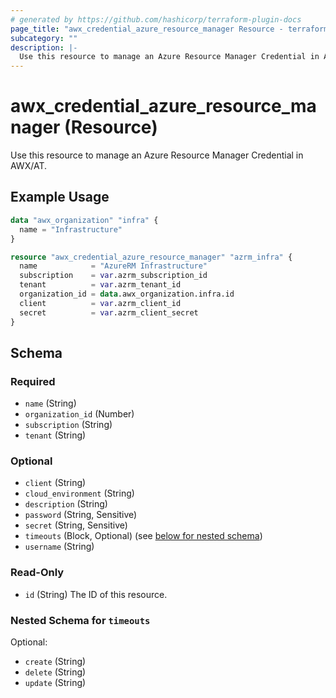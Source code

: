 ```yaml
---
# generated by https://github.com/hashicorp/terraform-plugin-docs
page_title: "awx_credential_azure_resource_manager Resource - terraform-provider-awx"
subcategory: ""
description: |-
  Use this resource to manage an Azure Resource Manager Credential in AWX/AT.
---
```


# awx_credential_azure_resource_manager (Resource)

Use this resource to manage an Azure Resource Manager Credential in AWX/AT.

## Example Usage

```terraform
data "awx_organization" "infra" {
  name = "Infrastructure"
}

resource "awx_credential_azure_resource_manager" "azrm_infra" {
  name            = "AzureRM Infrastructure"
  subscription    = var.azrm_subscription_id
  tenant          = var.azrm_tenant_id
  organization_id = data.awx_organization.infra.id
  client          = var.azrm_client_id
  secret          = var.azrm_client_secret
}
```

<!-- schema generated by tfplugindocs -->
## Schema

### Required

- `name` (String)
- `organization_id` (Number)
- `subscription` (String)
- `tenant` (String)

### Optional

- `client` (String)
- `cloud_environment` (String)
- `description` (String)
- `password` (String, Sensitive)
- `secret` (String, Sensitive)
- `timeouts` (Block, Optional) (see [below for nested schema](#nestedblock--timeouts))
- `username` (String)

### Read-Only

- `id` (String) The ID of this resource.

<a id="nestedblock--timeouts"></a>
### Nested Schema for `timeouts`

Optional:

- `create` (String)
- `delete` (String)
- `update` (String)
